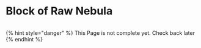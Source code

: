 # Block of Raw Nebula

<figure><img src="https://github.com/user-attachments/assets/160e5d54-b32e-4b78-9d75-676e05f591f0" alt=""><figcaption></figcaption></figure>

{% hint style="danger" %}
This Page is not complete yet. Check back later
{% endhint %}

